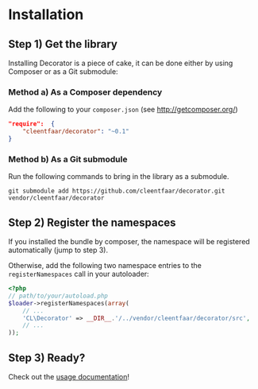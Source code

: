# Installation

## Step 1) Get the library

Installing Decorator is a piece of cake, it can be done either by using Composer or as a Git submodule:


### Method a) As a Composer dependency

Add the following to your ``composer.json`` (see http://getcomposer.org/)
```json
"require":  {
    "cleentfaar/decorator": "~0.1"
}
```

### Method b) As a Git submodule

Run the following commands to bring in the library as a submodule.
```
git submodule add https://github.com/cleentfaar/decorator.git vendor/cleentfaar/decorator
```


## Step 2) Register the namespaces

If you installed the bundle by composer, the namespace will be registered automatically (jump to step 3).

Otherwise, add the following two namespace entries to the `registerNamespaces` call in your autoloader:
```php
<?php
// path/to/your/autoload.php
$loader->registerNamespaces(array(
    // ...
    'CL\Decorator' => __DIR__.'/../vendor/cleentfaar/decorator/src',
    // ...
));
```


## Step 3) Ready?

Check out the [usage documentation](usage.md)!
